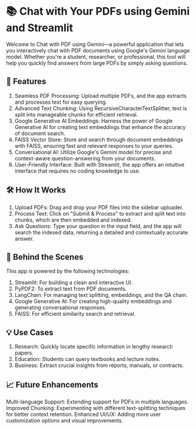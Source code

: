 # 📚 Chat with Your PDFs using Gemini and Streamlit

Welcome to Chat with PDF using Gemini—a powerful application that lets you interactively chat with PDF documents using Google's Gemini language model. Whether you're a student, researcher, or professional, this tool will help you quickly find answers from large PDFs by simply asking questions.

## 🚀 Features

1. Seamless PDF Processing: Upload multiple PDFs, and the app extracts and processes text for easy querying.
2. Advanced Text Chunking: Using RecursiveCharacterTextSplitter, text is split into manageable chunks for efficient retrieval.
3. Google Generative AI Embeddings: Harness the power of Google Generative AI for creating text embeddings that enhance the accuracy of document search.
4. FAISS Vector Store: Store and search through document embeddings with FAISS, ensuring fast and relevant responses to your queries.
5. Conversational AI: Utilize Google's Gemini model for precise and context-aware question-answering from your documents.
6. User-Friendly Interface: Built with Streamlit, the app offers an intuitive interface that requires no coding knowledge to use.
   
## 🛠️ How It Works

1. Upload PDFs: Drag and drop your PDF files into the sidebar uploader.
2. Process Text: Click on "Submit & Process" to extract and split text into chunks, which are then embedded and indexed.
3. Ask Questions: Type your question in the input field, and the app will search the indexed data, returning a detailed and contextually accurate answer.
   
## 🧠 Behind the Scenes
This app is powered by the following technologies:

1. Streamlit: For building a clean and interactive UI.
2. PyPDF2: To extract text from PDF documents.
3. LangChain: For managing text splitting, embeddings, and the QA chain.
4. Google Generative AI: For creating high-quality embeddings and generating conversational responses.
5. FAISS: For efficient similarity search and retrieval.
   
## 💡 Use Cases

1. Research: Quickly locate specific information in lengthy research papers.
2. Education: Students can query textbooks and lecture notes.
3. Business: Extract crucial insights from reports, manuals, or contracts.

## 📈 Future Enhancements

Multi-language Support: Extending support for PDFs in multiple languages.
Improved Chunking: Experimenting with different text-splitting techniques for better context retention.
Enhanced UI/UX: Adding more user customization options and visual improvements.
